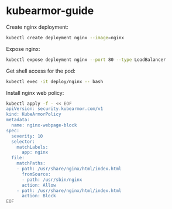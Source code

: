 # kubearmor-guide

Create nginx deployment:
```bash
kubectl create deployment nginx --image=nginx
```

Expose nginx:
```bash
kubectl expose deployment nginx --port 80 --type LoadBalancer
```

Get shell access for the pod:
```bash
kubectl exec -it deploy/nginx -- bash
```

Install nginx web policy:
```bash
kubectl apply -f - << EOF
apiVersion: security.kubearmor.com/v1
kind: KubeArmorPolicy
metadata:
  name: nginx-webpage-block
spec:
  severity: 10
  selector:
    matchLabels:
      app: nginx
  file:
    matchPaths:
    - path: /usr/share/nginx/html/index.html
      fromSource:
      - path: /usr/sbin/nginx
      action: Allow
    - path: /usr/share/nginx/html/index.html
      action: Block
EOF
```
